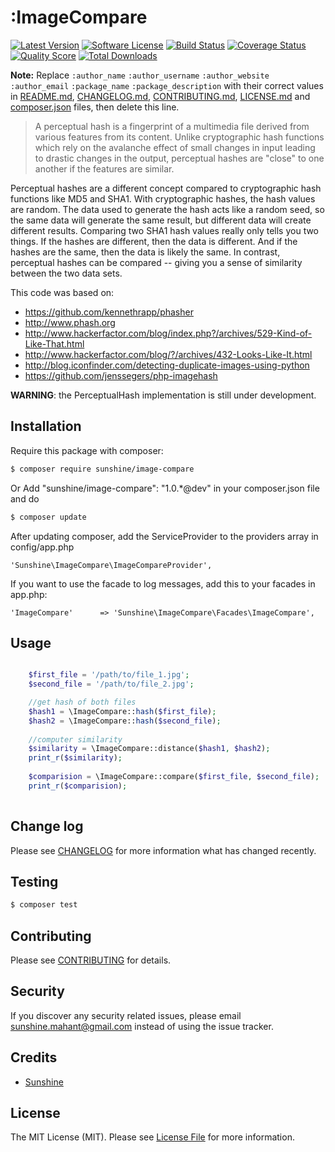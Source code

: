 # :ImageCompare

[![Latest Version](https://img.shields.io/github/release/coding-sunshine/ImageCompare.svg?style=flat-square)](https://github.com/thephpleague/:package_name/releases)
[![Software License](https://img.shields.io/badge/license-MIT-brightgreen.svg?style=flat-square)](LICENSE.md)
[![Build Status](https://img.shields.io/travis/coding-sunshine/ImageCompare/master.svg?style=flat-square)](https://travis-ci.org/thephpleague/:package_name)
[![Coverage Status](https://img.shields.io/scrutinizer/coverage/g/coding-sunshine/ImageCompare.svg?style=flat-square)](https://scrutinizer-ci.com/g/thephpleague/:package_name/code-structure)
[![Quality Score](https://img.shields.io/scrutinizer/g/coding-sunshine/ImageCompare.svg?style=flat-square)](https://scrutinizer-ci.com/g/thephpleague/:package_name)
[![Total Downloads](https://img.shields.io/packagist/dt/sunshine/image-compare.svg?style=flat-square)](https://packagist.org/packages/league/:package_name)

**Note:** Replace ```:author_name``` ```:author_username``` ```:author_website``` ```:author_email``` ```:package_name``` ```:package_description``` with their correct values in [README.md](README.md), [CHANGELOG.md](CHANGELOG.md), [CONTRIBUTING.md](CONTRIBUTING.md), [LICENSE.md](LICENSE.md) and [composer.json](composer.json) files, then delete this line.

> A perceptual hash is a fingerprint of a multimedia file derived from various features from its content. Unlike cryptographic hash functions which rely on the avalanche effect of small changes in input leading to drastic changes in the output, perceptual hashes are "close" to one another if the features are similar.

Perceptual hashes are a different concept compared to cryptographic hash functions like MD5 and SHA1. With cryptographic hashes, the hash values are random. The data used to generate the hash acts like a random seed, so the same data will generate the same result, but different data will create different results. Comparing two SHA1 hash values really only tells you two things. If the hashes are different, then the data is different. And if the hashes are the same, then the data is likely the same. In contrast, perceptual hashes can be compared -- giving you a sense of similarity between the two data sets.

This code was based on:
 - https://github.com/kennethrapp/phasher
 - http://www.phash.org
 - http://www.hackerfactor.com/blog/index.php?/archives/529-Kind-of-Like-That.html
 - http://www.hackerfactor.com/blog/?/archives/432-Looks-Like-It.html
 - http://blog.iconfinder.com/detecting-duplicate-images-using-python
 - https://github.com/jenssegers/php-imagehash
 
**WARNING**: the PerceptualHash implementation is still under development.

## Installation

Require this package with composer:

``` bash
$ composer require sunshine/image-compare
```

Or Add 
"sunshine/image-compare": "1.0.*@dev"
in your composer.json file and do 

``` bash
$ composer update
```

After updating composer, add the ServiceProvider to the providers array in config/app.php

```
'Sunshine\ImageCompare\ImageCompareProvider',
```
If you want to use the facade to log messages, add this to your facades in app.php:

```
'ImageCompare'		=> 'Sunshine\ImageCompare\Facades\ImageCompare',
```

## Usage

``` php

    $first_file = '/path/to/file_1.jpg';
    $second_file = '/path/to/file_2.jpg';

    //get hash of both files
    $hash1 = \ImageCompare::hash($first_file);
    $hash2 = \ImageCompare::hash($second_file);
   
    //computer similarity
    $similarity = \ImageCompare::distance($hash1, $hash2);
    print_r($similarity);
    
    $comparision = \ImageCompare::compare($first_file, $second_file);
    print_r($comparision);
    
```

## Change log

Please see [CHANGELOG](CHANGELOG.md) for more information what has changed recently.

## Testing

``` bash
$ composer test
```

## Contributing

Please see [CONTRIBUTING](CONTRIBUTING.md) for details.

## Security

If you discover any security related issues, please email sunshine.mahant@gmail.com instead of using the issue tracker.

## Credits

- [Sunshine](https://github.com/coding-sunshine)

## License

The MIT License (MIT). Please see [License File](LICENSE.md) for more information.
